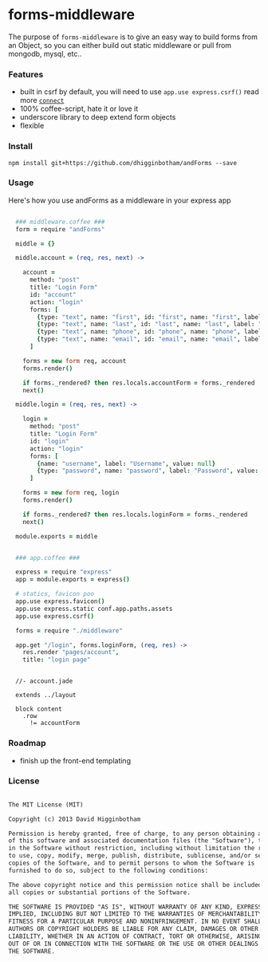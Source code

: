# forms-middleware
The purpose of `forms-middleware` is to give an easy way to build forms from an Object, so you can either build out static middleware or pull from mongodb, mysql, etc..

### Features
- built in csrf by default, you will need to use `app.use express.csrf()` read more [`connect`](http://www.senchalabs.org/connect/csrf.html)
- 100% coffee-script, hate it or love it
- underscore library to deep extend form objects
- flexible

### Install
```npm install git+https://github.com/dhigginbotham/andForms --save```

### Usage
Here's how you use andForms as a middleware in your express app

```coffee

  ### middleware.coffee ###
  form = require "andForms"

  middle = {}

  middle.account = (req, res, next) ->

    account =
      method: "post"
      title: "Login Form"
      id: "account"
      action: "login"
      forms: [
        {type: "text", name: "first", id: "first", name: "first", label: "First Name", value: if req.user? then req.user.first_name else null}
        {type: "text", name: "last", id: "last", name: "last", label: "Last Name", value: if req.user? then req.user.last_name else null}
        {type: "text", name: "phone", id: "phone", name: "phone", label: "Phone", value: if req.user? then req.user.phone else null}
        {type: "text", name: "email", id: "email", name: "email", label: "Email", value: if req.user? then req.user.email else null}
      ]

    forms = new form req, account
    forms.render()

    if forms._rendered? then res.locals.accountForm = forms._rendered
    next()

  middle.login = (req, res, next) ->

    login =
      method: "post"
      title: "Login Form"
      id: "login"
      action: "login"
      forms: [
        {name: "username", label: "Username", value: null}
        {type: "password", name: "password", label: "Password", value: null}
      ]

    forms = new form req, login
    forms.render()

    if forms._rendered? then res.locals.loginForm = forms._rendered
    next()

  module.exports = middle

```

```coffee

  ### app.coffee ###

  express = require "express"
  app = module.exports = express()

  # statics, favicon poo
  app.use express.favicon()
  app.use express.static conf.app.paths.assets
  app.use express.csrf()

  forms = require "./middleware"

  app.get "/login", forms.loginForm, (req, res) ->
    res.render "pages/account",
    title: "login page"

```

```jade

  //- account.jade

  extends ../layout

  block content
    .row
      != accountForm  

```

### Roadmap
- finish up the front-end templating

### License
```md

The MIT License (MIT)

Copyright (c) 2013 David Higginbotham 

Permission is hereby granted, free of charge, to any person obtaining a copy
of this software and associated documentation files (the "Software"), to deal
in the Software without restriction, including without limitation the rights
to use, copy, modify, merge, publish, distribute, sublicense, and/or sell
copies of the Software, and to permit persons to whom the Software is
furnished to do so, subject to the following conditions:

The above copyright notice and this permission notice shall be included in
all copies or substantial portions of the Software.

THE SOFTWARE IS PROVIDED "AS IS", WITHOUT WARRANTY OF ANY KIND, EXPRESS OR
IMPLIED, INCLUDING BUT NOT LIMITED TO THE WARRANTIES OF MERCHANTABILITY,
FITNESS FOR A PARTICULAR PURPOSE AND NONINFRINGEMENT. IN NO EVENT SHALL THE
AUTHORS OR COPYRIGHT HOLDERS BE LIABLE FOR ANY CLAIM, DAMAGES OR OTHER
LIABILITY, WHETHER IN AN ACTION OF CONTRACT, TORT OR OTHERWISE, ARISING FROM,
OUT OF OR IN CONNECTION WITH THE SOFTWARE OR THE USE OR OTHER DEALINGS IN
THE SOFTWARE.

```
